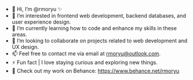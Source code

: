 - 👋 Hi, I’m @rmoryu ✨
- 👀  I’m interested in frontend web development, backend databases, and user experience design.
- 🌱  I’m currently learning how to code and enhance my skills in these areas.
- 💞️ I’m looking to collaborate on projects related to web development and UX design.
- 📫 Feel free to contact me via email at rmoryu@outlook.com.
- ⚡ Fun fact | I love staying curious and exploring new things.
- 🎁 Check out my work on Behance: https://www.behance.net/rmoryu

<!---
rmoryu/rmoryu is a ✨ special ✨ repository because its `README.md` (this file) appears on your GitHub profile.
You can click the Preview link to take a look at your changes.
--->
